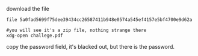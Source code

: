 download the file

```
file 5a0fad5699f75dee39434cc26587411b948e0574a545ef4157e5bf4700e9d62a
 
#you will see it's a zip file, nothing strange there
xdg-open challege.pdf
```
copy the password field, it's blacked out, but there is the password.
